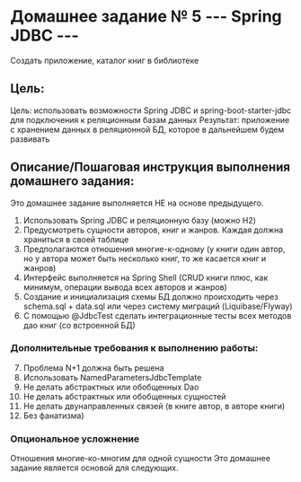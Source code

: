 # Домашнее задание № 5 --- Spring JDBC ---
Создать приложение, каталог книг в библиотеке

## Цель:
Цель: использовать возможности Spring JDBC и spring-boot-starter-jdbc для подключения к реляционным базам данных
Результат: приложение с хранением данных в реляционной БД, которое в дальнейшем будем развивать


## Описание/Пошаговая инструкция выполнения домашнего задания:
Это домашнее задание выполняется НЕ на основе предыдущего.

1. Использовать Spring JDBC и реляционную базу (можно H2)
2. Предусмотреть сущности авторов, книг и жанров. Каждая должна храниться в своей таблице
3. Предполагаются отношения многие-к-одному (у книги один автор, но у автора может быть несколько книг, то же касается книг и жанров)
4. Интерфейс выполняется на Spring Shell (CRUD книги плюс, как минимум, операции вывода всех авторов и жанров)
5. Создание и инициализация схемы БД должно происходить через schema.sql + data.sql или через систему миграций (Liquibase/Flyway)
6. С помощью @JdbcTest сделать интеграционные тесты всех методов дао книг (со встроенной БД)

### Дополнительные требования к выполнению работы:
7. Проблема N+1 должна быть решена
8. Использовать NamedParametersJdbcTemplate
9. Не делать абстрактных или обобщенных Dao
10. Не делать абстрактных или обобщенных сущностей
11. Не делать двунаправленных связей (в книге автор, в авторе книги)
12. Без фанатизма)

### Опциональное усложнение
Отношения многие-ко-многим для одной сущности
Это домашнее задание является основой для следующих.